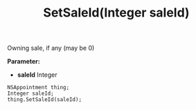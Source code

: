 ﻿---
uid: crmscript_ref_NSAppointment_SetSaleId
title: SetSaleId(Integer saleId)
intellisense: NSAppointment.SetSaleId
keywords: NSAppointment, GetSaleId
so.topic: reference
---

Owning sale, if any (may be 0)

**Parameter:** 
 - **saleId** Integer

```crmscript
NSAppointment thing;
Integer saleId;
thing.SetSaleId(saleId);
```

